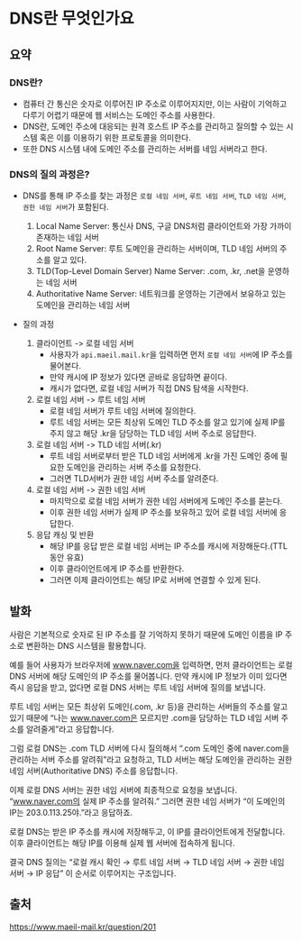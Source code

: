 # DNS란 무엇인가요

## 요약

### DNS란?

- 컴퓨터 간 통신은 숫자로 이루어진 IP 주소로 이루어지지만, 이는 사람이 기억하고 다루기 어렵기 때문에 웹 서비스는 도메인 주소를 사용한다.
- DNS란, 도메인 주소에 대응되는 원격 호스트 IP 주소를 관리하고 질의할 수 있는 시스템 혹은 이를 이용하기 위한 프로토콜을 의미한다.
- 또한 DNS 시스템 내에 도메인 주소를 관리하는 서버를 네임 서버라고 한다.

### DNS의 질의 과정은?

- DNS를 통해 IP 주소를 찾는 과정은 `로컬 네임 서버`, `루트 네임 서버`, `TLD 네임 서버`, `권한 네임 서버`가 포함된다.
    1. Local Name Server: 통신사 DNS, 구글 DNS처럼 클라이언트와 가장 가까이 존재하는 네임 서버
    2. Root Name Server: 루트 도메인을 관리하는 서버이며, TLD 네임 서버의 주소를 알고 있다.
    3. TLD(Top-Level Domain Server) Name Server: .com, .kr, .net을 운영하는 네임 서버
    4. Authoritative Name Server: 네트워크를 운영하는 기관에서 보유하고 있는 도메인을 관리하는 네임 서버

- 질의 과정
    1. 클라이언트 -> 로컬 네임 서버
        - 사용자가 `api.maeil.mail.kr`을 입력하면 먼저 `로컬 네임 서버`에 IP 주소를 물어본다.
        - 만약 캐시에 IP 정보가 있다면 곧바로 응답하면 끝이다.
        - 캐시가 없다면, 로컬 네임 서버가 직접 DNS 탐색을 시작한다.
    2. 로컬 네임 서버 -> 루트 네임 서버
        - 로컬 네임 서버가 루트 네임 서버에 질의한다.
        - 루트 네임 서버는 모든 최상위 도메인 TLD 주소를 알고 있기에 실제 IP를 주지 않고 해당 .kr을 담당하는 TLD 네임 서버 주소로 응답한다.
    3. 로컬 네임 서버 -> TLD 네임 서버(.kr)
        - 루트 네임 서버로부터 받은 TLD 네임 서버에게 .kr을 가진 도메인 중에 필요한 도메인을 관리하는 서버 주소를 요청한다.
        - 그러면 TLD서버가 권한 네임 서버 주소를 알려준다.
    4. 로컬 네임 서버 -> 권한 네임 서버
        - 마지막으로 로컬 네임 서버가 권한 네임 서버에게 도메인 주소를 묻는다.
        - 이후 권한 네임 서버가 실제 IP 주소를 보유하고 있어 로컬 네임 서버에 응답한다.
    5. 응답 캐싱 및 반환
        - 해당 IP를 응답 받은 로컬 네임 서버는 IP 주소를 캐시에 저장해둔다.(TTL 동안 유효)
        - 이후 클라이언트에게 IP 주소를 반환한다.
        - 그러면 이제 클라이언트는 해당 IP로 서버에 연결할 수 있게 된다.

## 발화

사람은 기본적으로 숫자로 된 IP 주소를 잘 기억하지 못하기 때문에 도메인 이름을 IP 주소로 변환하는 DNS 시스템을 활용합니다.

예를 들어 사용자가 브라우저에 www.naver.com을 입력하면,
먼저 클라이언트는 로컬 DNS 서버에 해당 도메인의 IP 주소를 물어봅니다.
만약 캐시에 IP 정보가 이미 있다면 즉시 응답을 받고,
없다면 로컬 DNS 서버는 루트 네임 서버에 질의를 보냅니다.

루트 네임 서버는 모든 최상위 도메인(.com, .kr 등)을 관리하는 서버들의 주소를 알고 있기 때문에
“나는 www.naver.com은 모르지만 .com을 담당하는 TLD 네임 서버 주소를 알려줄게”라고 응답합니다.

그럼 로컬 DNS는 .com TLD 서버에 다시 질의해서
“.com 도메인 중에 naver.com을 관리하는 서버 주소를 알려줘”라고 요청하고,
TLD 서버는 해당 도메인을 관리하는 권한 네임 서버(Authoritative DNS) 주소를 응답합니다.

이제 로컬 DNS 서버는 권한 네임 서버에 최종적으로 요청을 보냅니다.
“www.naver.com의 실제 IP 주소를 알려줘.”
그러면 권한 네임 서버가 “이 도메인의 IP는 203.0.113.25야.”라고 응답하죠.

로컬 DNS는 받은 IP 주소를 캐시에 저장해두고,
이 IP를 클라이언트에게 전달합니다.
이후 클라이언트는 해당 IP를 이용해 실제 웹 서버에 접속하게 됩니다.

결국 DNS 질의는
“로컬 캐시 확인 → 루트 네임 서버 → TLD 네임 서버 → 권한 네임 서버 → IP 응답”
이 순서로 이루어지는 구조입니다.

## 출처

https://www.maeil-mail.kr/question/201



